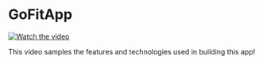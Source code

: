 # GoFitApp

[![Watch the video](https://i9.ytimg.com/vi_webp/OHEIOwoaZks/mqdefault.webp?v=635d6f84&sqp=CPS90LwG&rs=AOn4CLDhgbJZdmBkrHHjTbmsVXiutnyN6Q)](https://youtu.be/OHEIOwoaZks)

This video samples the features and technologies used in building this app!
